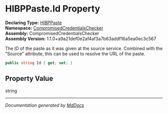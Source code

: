 ﻿<!--  
  <auto-generated>   
    The contents of this file were generated by a tool.  
    Changes to this file may be list if the file is regenerated  
  </auto-generated>   
-->

# HIBPPaste.Id Property

**Declaring Type:** [HIBPPaste](../index.md)  
**Namespace:** [CompromisedCredentialsChecker](../../index.md)  
**Assembly:** CompromisedCredentialsChecker  
**Assembly Version:** 1.1.0+a9a21def0e2af4af3a7b63addf16a5ea0ec3c567

The ID of the paste as it was given at the source service. Combined with the "Source" attribute, this can be used to resolve the URL of the paste.

```csharp
public string Id { get; set; }
```

## Property Value

string

___

*Documentation generated by [MdDocs](https://github.com/ap0llo/mddocs)*
